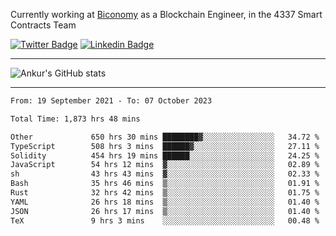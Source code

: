 Currently working at [Biconomy](https://biconomy.io/) as a Blockchain Engineer, in the 4337 Smart Contracts Team

 [![Twitter Badge](https://img.shields.io/badge/-@ankurdubey521-1ca0f1?style=flat-square&labelColor=1ca0f1&logo=twitter&logoColor=white&link=https://twitter.com/ankurdubey521)](https://twitter.com/ankurdubey521) [![Linkedin Badge](https://img.shields.io/badge/-ankurdubey521-blue?style=flat-square&logo=Linkedin&logoColor=white&link=https://www.linkedin.com/in/ankurdubey521/)](https://www.linkedin.com/in/ankurdubey521/)

<hr/>

![Ankur's GitHub stats](https://github-readme-stats.vercel.app/api?username=ankurdubey521&count_private=true&theme=radical)

<hr/>

<!--START_SECTION:waka-->

```txt
From: 19 September 2021 - To: 07 October 2023

Total Time: 1,873 hrs 48 mins

Other             650 hrs 30 mins ████████▓░░░░░░░░░░░░░░░░   34.72 %
TypeScript        508 hrs 3 mins  ██████▓░░░░░░░░░░░░░░░░░░   27.11 %
Solidity          454 hrs 19 mins ██████░░░░░░░░░░░░░░░░░░░   24.25 %
JavaScript        54 hrs 12 mins  ▓░░░░░░░░░░░░░░░░░░░░░░░░   02.89 %
sh                43 hrs 43 mins  ▓░░░░░░░░░░░░░░░░░░░░░░░░   02.33 %
Bash              35 hrs 46 mins  ▒░░░░░░░░░░░░░░░░░░░░░░░░   01.91 %
Rust              32 hrs 42 mins  ▒░░░░░░░░░░░░░░░░░░░░░░░░   01.75 %
YAML              26 hrs 18 mins  ▒░░░░░░░░░░░░░░░░░░░░░░░░   01.40 %
JSON              26 hrs 17 mins  ▒░░░░░░░░░░░░░░░░░░░░░░░░   01.40 %
TeX               9 hrs 3 mins    ░░░░░░░░░░░░░░░░░░░░░░░░░   00.48 %
```

<!--END_SECTION:waka-->
